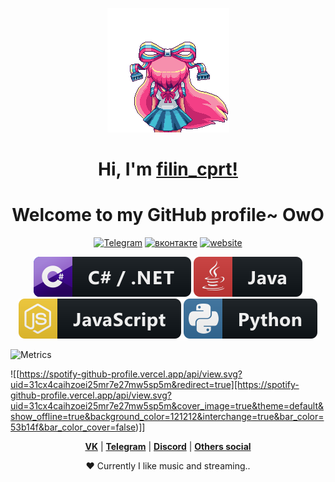 <p align="center">
  <a href="https://vk.com/filin_cprt"><img src="giffany-glitch.gif" alt="edisonlee55 Banner"></a>
</p>

<h1 align="center">Hi, I'm <a href="https://linktr.ee/filin_cprt">filin_cprt!</a></h1>
<h1 align="center">Welcome to my GitHub profile~ OwO</h1>
<p align="center">
  <a href="https://t.me/filin_cprt"><img src="https://img.shields.io/badge/Telegram-2CA5E0?style=for-the-badge&logo=telegram&logoColor=white" alt="Telegram"></a>
  <a href="https://vk.com/filin_cprt"><img src="https://img.shields.io/badge/вконтакте-%232E87FB.svg?&style=for-the-badge&logo=vk&logoColor=white" alt="вконтакте"></a>
  <a href="https://vk.com/filincprtofficial"><img src="https://img.shields.io/badge/website-000000?style=for-the-badge&logo=About.me&logoColor=white" alt="website"></a>
</p>
<p align="center">
  <a href="https://www.google.ru/search?ie=UTF-8&q=filin_cprt#ip=1"><img src="https://raw.githubusercontent.com/MikeCodesDotNET/ColoredBadges/master/svg/dev/languages/csharp_dotnet.svg" alt="filin_cprt"></a>
  <a href="https://www.google.ru/search?ie=UTF-8&q=filin_cprt#ip=1"><img src="https://github.com/MikeCodesDotNET/ColoredBadges/raw/master/svg/dev/languages/java.svg" alt="filin_cprt"></a>
  <a href="https://www.google.ru/search?ie=UTF-8&q=filin_cprt#ip=1"><img src="https://github.com/MikeCodesDotNET/ColoredBadges/raw/master/svg/dev/languages/js.svg" alt="filin_cprt"></a>
  <a href="https://www.google.ru/search?ie=UTF-8&q=filin_cprt#ip=1"><img src="https://github.com/MikeCodesDotNET/ColoredBadges/raw/master/svg/dev/languages/python.svg" alt="filin_cprt"></a>
</p>


![Metrics](https://metrics.lecoq.io/filincprt?template=classic&languages=1&achievements=1¬able=1&base.indepth=false&base.hireable=false&languages.limit=8&languages.threshold=0%25&languages.other=false&languages.colors=github&languages.sections=most-used&languages.indepth=false&languages.analysis.timeout=15&languages.categories=markup%2C%20programming&languages.recent.categories=markup%2C%20programming&languages.recent.load=300&languages.recent.days=14&achievements.threshold=C&achievements.secrets=true&achievements.display=detailed&achievements.limit=0¬able.from=organization¬able.repositories=false¬able.indepth=false¬able.types=commit&config.timezone=America%2FNew%20York)

![[https://spotify-github-profile.vercel.app/api/view.svg?uid=31cx4caihzoei25mr7e27mw5sp5m&redirect=true][https://spotify-github-profile.vercel.app/api/view.svg?uid=31cx4caihzoei25mr7e27mw5sp5m&cover_image=true&theme=default&show_offline=true&background_color=121212&interchange=true&bar_color=53b14f&bar_color_cover=false)]]

<p align="center">
  <strong><a href="https://vk.com/filin_cprt">VK</a></strong> |
  <strong><a href="https://t.me/filin_cprt">Telegram</a></strong> |
  <strong><a href="https://discordapp.com/users/1078294734361071657/">Discord</a></strong> |
  <strong><a href="https://linktr.ee/filin_cprt">Others social</a></strong> 
</p>

<p align="center">❤ Currently I like music and streaming..</p>

